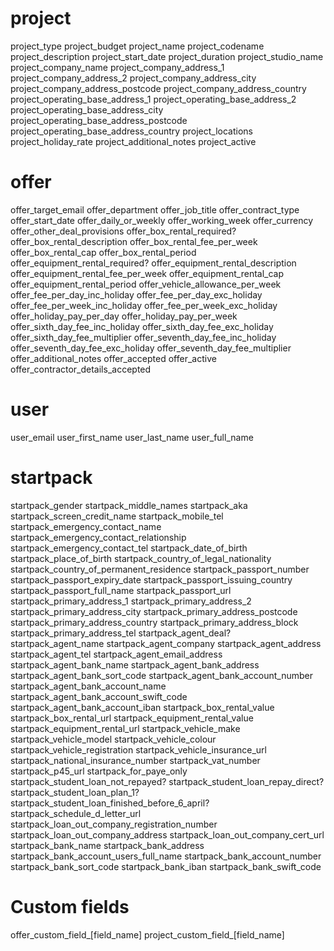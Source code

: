 # project
project_type
project_budget
project_name
project_codename
project_description
project_start_date
project_duration
project_studio_name
project_company_name
project_company_address_1
project_company_address_2
project_company_address_city
project_company_address_postcode
project_company_address_country
project_operating_base_address_1
project_operating_base_address_2
project_operating_base_address_city
project_operating_base_address_postcode
project_operating_base_address_country
project_locations
project_holiday_rate
project_additional_notes
project_active

# offer

offer_target_email
offer_department
offer_job_title
offer_contract_type
offer_start_date
offer_daily_or_weekly
offer_working_week
offer_currency
offer_other_deal_provisions
offer_box_rental_required?
offer_box_rental_description
offer_box_rental_fee_per_week
offer_box_rental_cap
offer_box_rental_period
offer_equipment_rental_required?
offer_equipment_rental_description
offer_equipment_rental_fee_per_week
offer_equipment_rental_cap
offer_equipment_rental_period
offer_vehicle_allowance_per_week
offer_fee_per_day_inc_holiday
offer_fee_per_day_exc_holiday
offer_fee_per_week_inc_holiday
offer_fee_per_week_exc_holiday
offer_holiday_pay_per_day
offer_holiday_pay_per_week
offer_sixth_day_fee_inc_holiday
offer_sixth_day_fee_exc_holiday
offer_sixth_day_fee_multiplier
offer_seventh_day_fee_inc_holiday
offer_seventh_day_fee_exc_holiday
offer_seventh_day_fee_multiplier
offer_additional_notes
offer_accepted
offer_active
offer_contractor_details_accepted

# user
user_email
user_first_name
user_last_name
user_full_name

# startpack
startpack_gender
startpack_middle_names
startpack_aka
startpack_screen_credit_name
startpack_mobile_tel
startpack_emergency_contact_name
startpack_emergency_contact_relationship
startpack_emergency_contact_tel
startpack_date_of_birth
startpack_place_of_birth
startpack_country_of_legal_nationality
startpack_country_of_permanent_residence
startpack_passport_number
startpack_passport_expiry_date
startpack_passport_issuing_country
startpack_passport_full_name
startpack_passport_url
startpack_primary_address_1
startpack_primary_address_2
startpack_primary_address_city
startpack_primary_address_postcode
startpack_primary_address_country
startpack_primary_address_block
startpack_primary_address_tel
startpack_agent_deal?
startpack_agent_name
startpack_agent_company
startpack_agent_address
startpack_agent_tel
startpack_agent_email_address
startpack_agent_bank_name
startpack_agent_bank_address
startpack_agent_bank_sort_code
startpack_agent_bank_account_number
startpack_agent_bank_account_name
startpack_agent_bank_account_swift_code
startpack_agent_bank_account_iban
startpack_box_rental_value
startpack_box_rental_url
startpack_equipment_rental_value
startpack_equipment_rental_url
startpack_vehicle_make
startpack_vehicle_model
startpack_vehicle_colour
startpack_vehicle_registration
startpack_vehicle_insurance_url
startpack_national_insurance_number
startpack_vat_number
startpack_p45_url
startpack_for_paye_only
startpack_student_loan_not_repayed?
startpack_student_loan_repay_direct?
startpack_student_loan_plan_1?
startpack_student_loan_finished_before_6_april?
startpack_schedule_d_letter_url
startpack_loan_out_company_registration_number
startpack_loan_out_company_address
startpack_loan_out_company_cert_url
startpack_bank_name
startpack_bank_address
startpack_bank_account_users_full_name
startpack_bank_account_number
startpack_bank_sort_code
startpack_bank_iban
startpack_bank_swift_code

# Custom fields

offer_custom_field_[field_name]
project_custom_field_[field_name]
